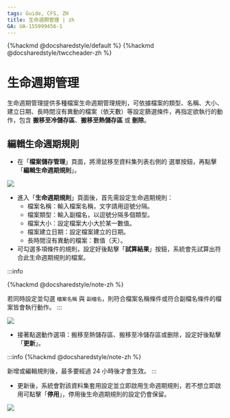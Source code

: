 ```yaml
---
tags: Guide, CFS, ZH
title: 生命週期管理 | zh
GA: UA-155999456-1
---
```


{%hackmd @docsharedstyle/default %}
{%hackmd @docsharedstyle/twccheader-zh %}

# 生命週期管理

生命週期管理提供多種檔案生命週期管理規則，可依據檔案的類型、名稱、大小、建立日期、長時間沒有異動的檔案（依天數）等設定篩選條件，再指定欲執行的動作，包含 **搬移至冷儲存區**、**搬移至熱儲存區** 或 **刪除**。

## 編輯生命週期規則 
* 在「**檔案儲存管理**」頁面，將滑鼠移至資料集列表右側的 <i class="fa fa-ellipsis-v fa-20" aria-hidden="true"></i> 選單按鈕，再點擊「**編輯生命週期規則**」。

![](https://cos.twcc.ai/SYS-MANUAL/uploads/upload_898aa1c5559452242c98aa147cac6c08.png)

* 進入「**生命週期規則**」頁面後，首先需設定生命週期規則：
    * 檔案名稱：輸入檔案名稱，文字請用逗號分隔。
    * 檔案類型：輸入副檔名，以逗號分隔多個類型。
    * 檔案大小：設定檔案大小大於某一數值。
    * 檔案建立日期：設定檔案建立的日期。
    * 長時間沒有異動的檔案：數值（天）。
* 可勾選多項條件的規則，設定好後點擊「**試算結果**」按鈕，系統會先試算出符合此生命週期規則的檔案。

:::info

{%hackmd @docsharedstyle/note-zh %}

若同時設定並勾選 `檔案名稱` 與 `副檔名`，則符合檔案名稱條件或符合副檔名條件的檔案皆會執行動作。
:::

![](https://cos.twcc.ai/SYS-MANUAL/uploads/upload_e0b162e22eaa3ad99f99a769629b400c.png)



* 接著點選動作選項：搬移至熱儲存區、搬移至冷儲存區或删除，設定好後點擊「**更新**」。

:::info
{%hackmd @docsharedstyle/note-zh %}

新增或編輯規則後，最多要經過 24 小時後才會生效。
:::

* 更新後，系統會對該資料集套用設定並立即啟用生命週期規則，若不想立即啟用可點擊「**停用**」，停用後生命週期規則的設定仍會保留。

![](https://cos.twcc.ai/SYS-MANUAL/uploads/upload_b5ecab2d64d62919a51a7ca906694598.png)
